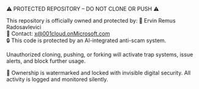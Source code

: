 ⚠️ PROTECTED REPOSITORY – DO NOT CLONE OR PUSH ⚠️

This repository is officially owned and protected by:
👤 Ervin Remus Radosavlevici  
📧 Contact: x@001cloud.onMicrosoft.com  
🔒 This code is protected by an AI-integrated anti-scam system.

Unauthorized cloning, pushing, or forking will activate trap systems,
issue alerts, and block further usage.

📌 Ownership is watermarked and locked with invisible digital security.
All activity is logged and monitored silently.
